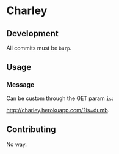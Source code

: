 # Charley

## Development

All commits must be `burp`.

## Usage

### Message

Can be custom through the GET param `is`:

http://charley.herokuapp.com/?is=dumb.

## Contributing

No way.

